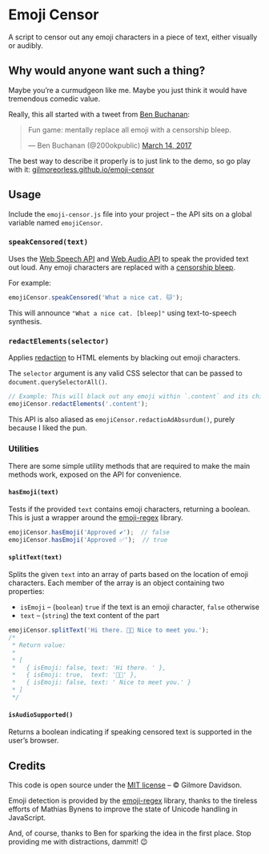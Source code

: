# Emoji Censor

A script to censor out any emoji characters in a piece of text, either visually or audibly.

## Why would anyone want such a thing?

Maybe you’re a curmudgeon like me. Maybe you just think it would have tremendous comedic value.

Really, this all started with a tweet from [Ben Buchanan](http://weblog.200ok.com.au/):

> Fun game: mentally replace all emoji with a censorship bleep.
>
> — Ben Buchanan (@200okpublic) [March 14, 2017](https://twitter.com/200okpublic/status/841555205833469953)

The best way to describe it properly is to just link to the demo, so go play with it: [gilmoreorless.github.io/emoji-censor](https://gilmoreorless.github.io/emoji-censor/)


## Usage

Include the `emoji-censor.js` file into your project – the API sits on a global variable named `emojiCensor`.

### `speakCensored(text)`

Uses the [Web Speech API](https://developer.mozilla.org/en-US/docs/Web/API/Web_Speech_API) and [Web Audio API](https://developer.mozilla.org/en-US/docs/Web/API/Web_Audio_API) to speak the provided text out loud. Any emoji characters are replaced with a [censorship bleep](https://en.wikipedia.org/wiki/Bleep_censor).

For example:

```js
emojiCensor.speakCensored('What a nice cat. 🐱');
```

This will announce `"What a nice cat. [bleep]"` using text-to-speech synthesis.

### `redactElements(selector)`

Applies [redaction](https://en.wikipedia.org/wiki/Sanitization_(classified_information)) to HTML elements by blacking out emoji characters.

The `selector` argument is any valid CSS selector that can be passed to `document.querySelectorAll()`.

```js
// Example: This will black out any emoji within `.content` and its children.
emojiCensor.redactElements('.content');
```

This API is also aliased as `emojiCensor.redactioAdAbsurdum()`, purely because I liked the pun.

### Utilities

There are some simple utility methods that are required to make the main methods work, exposed on the API for convenience.

#### `hasEmoji(text)`

Tests if the provided `text` contains emoji characters, returning a boolean. This is just a wrapper around the [emoji-regex](https://github.com/mathiasbynens/emoji-regex) library.

```js
emojiCensor.hasEmoji('Approved ✔');  // false
emojiCensor.hasEmoji('Approved ✅');  // true
```

#### `splitText(text)`

Splits the given `text` into an array of parts based on the location of emoji characters. Each member of the array is an object containing two properties:

* `isEmoji` – (`boolean`) `true` if the text is an emoji character, `false` otherwise
* `text` – (`string`) the text content of the part

```js
emojiCensor.splitText('Hi there. 👋🏼 Nice to meet you.');
/*
 * Return value:
 *
 * [
 *   { isEmoji: false, text: 'Hi there. ' },
 *   { isEmoji: true,  text: '👋🏼' },
 *   { isEmoji: false, text: ' Nice to meet you.' }
 * ]
 */
```

#### `isAudioSupported()`

Returns a boolean indicating if speaking censored text is supported in the user’s browser.


## Credits

This code is open source under the [MIT license](LICENSE) – © Gilmore Davidson.

Emoji detection is provided by the [emoji-regex](https://github.com/mathiasbynens/emoji-regex) library, thanks to the tireless efforts of Mathias Bynens to improve the state of Unicode handling in JavaScript.

And, of course, thanks to Ben for sparking the idea in the first place. Stop providing me with distractions, dammit! 😉
